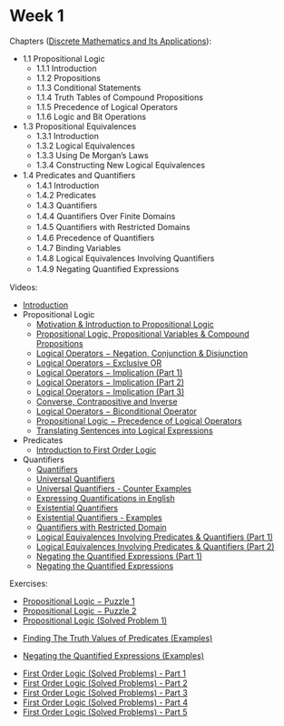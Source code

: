 # Week 1

Chapters ([Discrete Mathematics and Its Applications](https://annas-archive.org/md5/fbd2bb38796aca68b86da621fe6b0fad)):
- 1.1 Propositional Logic
    - 1.1.1 Introduction
    - 1.1.2 Propositions
    - 1.1.3 Conditional Statements
    - 1.1.4 Truth Tables of Compound Propositions
    - 1.1.5 Precedence of Logical Operators
    - 1.1.6 Logic and Bit Operations
- 1.3 Propositional Equivalences
    - 1.3.1 Introduction
    - 1.3.2 Logical Equivalences
    - 1.3.3 Using De Morgan’s Laws
    - 1.3.4 Constructing New Logical Equivalences
- 1.4 Predicates and Quantiﬁers
    - 1.4.1 Introduction
    - 1.4.2 Predicates
    - 1.4.3 Quantiﬁers
    - 1.4.4 Quantiﬁers Over Finite Domains
    - 1.4.5 Quantiﬁers with Restricted Domains
    - 1.4.6 Precedence of Quantiﬁers
    - 1.4.7 Binding Variables
    - 1.4.8 Logical Equivalences Involving Quantiﬁers
    - 1.4.9 Negating Quantiﬁed Expressions

Videos:
- [Introduction](https://www.youtube.com/watch?v=p2b2Vb-cYCs)
- Propositional Logic
    - [Motivation & Introduction to Propositional Logic](https://www.youtube.com/watch?v=IZpvlR5J7FQ)
    - [Propositional Logic, Propositional Variables & Compound Propositions](https://www.youtube.com/watch?v=Ib5njCwNMdk)
    - [Logical Operators − Negation, Conjunction & Disjunction](https://www.youtube.com/watch?v=6kYngPvoGxU)
    - [Logical Operators − Exclusive OR](https://www.youtube.com/watch?v=m2mf6I3g2-c)
    - [Logical Operators − Implication (Part 1)](https://www.youtube.com/watch?v=tACXuzfXzSI)
    - [Logical Operators − Implication (Part 2)](https://www.youtube.com/watch?v=ccz-w2JMsTM)
    - [Logical Operators − Implication (Part 3)](https://www.youtube.com/watch?v=mQ6Hhu0xSaE)
    - [Converse, Contrapositive and Inverse](https://www.youtube.com/watch?v=dsByaZZYXGw)
    - [Logical Operators − Biconditional Operator](https://www.youtube.com/watch?v=ehKd3KmIRSw)
    - [Propositional Logic − Precedence of Logical Operators](https://www.youtube.com/watch?v=8octtUkdv4Y)
    - [Translating Sentences into Logical Expressions](https://www.youtube.com/watch?v=f5Iy1V3lgFs)
- Predicates
    - [Introduction to First Order Logic](https://www.youtube.com/watch?v=ARywou8HLQk)
- Quantifiers
    - [Quantifiers](https://www.youtube.com/watch?v=UN6Hd4UlrnM)
    - [Universal Quantifiers](https://www.youtube.com/watch?v=pPYkNkuo8nU)
    - [Universal Quantifiers - Counter Examples](https://www.youtube.com/watch?v=6Ebxy33e-Wk)
    - [Expressing Quantifications in English](https://www.youtube.com/watch?v=JY03HH0p14U)
    - [Existential Quantifiers](https://www.youtube.com/watch?v=OzLorUzIQ1U)
    - [Existential Quantifiers - Examples](https://www.youtube.com/watch?v=YsWn609V6As)
    - [Quantifiers with Restricted Domain](https://www.youtube.com/watch?v=mWG-MgReOXg)
    - [Logical Equivalences Involving Predicates & Quantifiers (Part 1)](https://www.youtube.com/watch?v=akjfu3L-_O8)
    - [Logical Equivalences Involving Predicates & Quantifiers (Part 2)](https://www.youtube.com/watch?v=AgSuEuOnoWM)
    - [Negating the Quantified Expressions (Part 1)](https://www.youtube.com/watch?v=DYsSr7fk_4A)
    - [Negating the Quantified Expressions](https://www.youtube.com/watch?v=F4dp0AueW8g)


Exercises:
- [Propositional Logic − Puzzle 1](https://www.youtube.com/watch?v=scsLVM9i8fg)
- [Propositional Logic − Puzzle 2](https://www.youtube.com/watch?v=otkCaqUhofc)
- [Propositional Logic (Solved Problem 1)](https://www.youtube.com/watch?v=SBBq-PUvh2c)
<!---->
- [Finding The Truth Values of Predicates (Examples)](https://www.youtube.com/watch?v=Cu9an3Rgd2E)
<!---->
- [Negating the Quantified Expressions (Examples)](https://www.youtube.com/watch?v=3LbvjGeh6xs)
<!---->
- [First Order Logic (Solved Problems) - Part 1](https://www.youtube.com/watch?v=1bpXqRL2dl8)
- [First Order Logic (Solved Problems) - Part 2](https://www.youtube.com/watch?v=6H1uHXqLeRM)
- [First Order Logic (Solved Problems) - Part 3](https://www.youtube.com/watch?v=19Eq2QOtOWw)
- [First Order Logic (Solved Problems) - Part 4](https://www.youtube.com/watch?v=Lv3Ly8g0Rno)
- [First Order Logic (Solved Problems) - Part 5](https://www.youtube.com/watch?v=FMBg9rA7i4A)